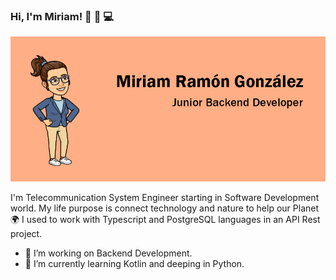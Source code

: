 ### Hi, I'm Miriam! 👋 👩 💻

<img src="https://github.com/MiriamRG13/MiriamRG13/blob/master/banner.png" alt="banner">

I'm Telecommunication System Engineer starting in Software Development world. My life purpose is connect technology and nature to help our Planet :earth_africa: I used to work with Typescript and PostgreSQL languages in an API Rest project.

- 🔭 I’m working on Backend Development.
- 🌱 I’m currently learning Kotlin and deeping in Python.
